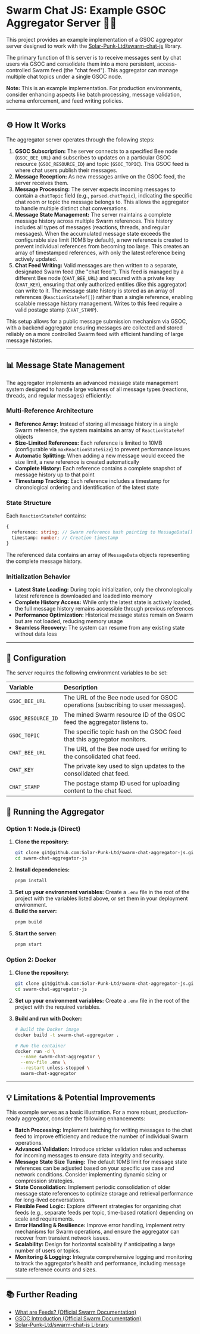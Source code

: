 # Swarm Chat JS: Example GSOC Aggregator Server 🐝💬

This project provides an example implementation of a GSOC aggregator server designed to work with the [Solar-Punk-Ltd/swarm-chat-js](https://github.com/Solar-Punk-Ltd/swarm-chat-js) library.

The primary function of this server is to receive messages sent by chat users via GSOC and consolidate them into a more persistent, access-controlled Swarm feed (the "chat feed"). This aggregator can manage multiple chat topics under a single GSOC node.

**Note:** This is an example implementation. For production environments, consider enhancing aspects like batch processing, message validation, schema enforcement, and feed writing policies.

---

## ⚙️ How It Works

The aggregator server operates through the following steps:

1.  **GSOC Subscription:** The server connects to a specified Bee node (`GSOC_BEE_URL`) and subscribes to updates on a particular GSOC resource (`GSOC_RESOURCE_ID`) and topic (`GSOC_TOPIC`). This GSOC feed is where chat users publish their messages.
2.  **Message Reception:** As new messages arrive on the GSOC feed, the server receives them.
3.  **Message Processing:** The server expects incoming messages to contain a `chatTopic` field (e.g., `parsed.chatTopic`), indicating the specific chat room or topic the message belongs to. This allows the aggregator to handle multiple distinct chat conversations.
4.  **Message State Management:** The server maintains a complete message history across multiple Swarm references. This history includes all types of messages (reactions, threads, and regular messages). When the accumulated message state exceeds the configurable size limit (10MB by default), a new reference is created to prevent individual references from becoming too large. This creates an array of timestamped references, with only the latest reference being actively updated.
5.  **Chat Feed Writing:** Valid messages are then written to a separate, designated Swarm feed (the "chat feed"). This feed is managed by a different Bee node (`CHAT_BEE_URL`) and secured with a private key (`CHAT_KEY`), ensuring that only authorized entities (like this aggregator) can write to it. The message state history is stored as an array of references (`ReactionStateRef[]`) rather than a single reference, enabling scalable message history management. Writes to this feed require a valid postage stamp (`CHAT_STAMP`).

This setup allows for a public message submission mechanism via GSOC, with a backend aggregator ensuring messages are collected and stored reliably on a more controlled Swarm feed with efficient handling of large message histories.

---

## 📊 Message State Management

The aggregator implements an advanced message state management system designed to handle large volumes of all message types (reactions, threads, and regular messages) efficiently:

### Multi-Reference Architecture

- **Reference Array:** Instead of storing all message history in a single Swarm reference, the system maintains an array of `ReactionStateRef` objects
- **Size-Limited References:** Each reference is limited to 10MB (configurable via `maxReactionStateSize`) to prevent performance issues
- **Automatic Splitting:** When adding a new message would exceed the size limit, a new reference is created automatically
- **Complete History:** Each reference contains a complete snapshot of message history up to that point
- **Timestamp Tracking:** Each reference includes a timestamp for chronological ordering and identification of the latest state

### State Structure

Each `ReactionStateRef` contains:

```typescript
{
  reference: string; // Swarm reference hash pointing to MessageData[]
  timestamp: number; // Creation timestamp
}
```

The referenced data contains an array of `MessageData` objects representing the complete message history.

### Initialization Behavior

- **Latest State Loading:** During topic initialization, only the chronologically latest reference is downloaded and loaded into memory
- **Complete History Access:** While only the latest state is actively loaded, the full message history remains accessible through previous references
- **Performance Optimization:** Historical message states remain on Swarm but are not loaded, reducing memory usage
- **Seamless Recovery:** The system can resume from any existing state without data loss

---

## 🔧 Configuration

The server requires the following environment variables to be set:

| Variable           | Description                                                                      |
| :----------------- | :------------------------------------------------------------------------------- |
| `GSOC_BEE_URL`     | The URL of the Bee node used for GSOC operations (subscribing to user messages). |
| `GSOC_RESOURCE_ID` | The mined Swarm resource ID of the GSOC feed the aggregator listens to.          |
| `GSOC_TOPIC`       | The specific topic hash on the GSOC feed that this aggregator monitors.          |
| `CHAT_BEE_URL`     | The URL of the Bee node used for writing to the consolidated chat feed.          |
| `CHAT_KEY`         | The private key used to sign updates to the consolidated chat feed.              |
| `CHAT_STAMP`       | The postage stamp ID used for uploading content to the chat feed.                |

## 🚀 Running the Aggregator

### Option 1: Node.js (Direct)

1.  **Clone the repository:**
    ```bash
    git clone git@github.com:Solar-Punk-Ltd/swarm-chat-aggregator-js.git
    cd swarm-chat-aggregator-js
    ```
2.  **Install dependencies:**
    ```bash
    pnpm install
    ```
3.  **Set up your environment variables:**
    Create a `.env` file in the root of the project with the variables listed above, or set them in your deployment environment.
4.  **Build the server:**
    ```bash
    pnpm build
    ```
5.  **Start the server:**
    ```bash
    pnpm start
    ```

### Option 2: Docker

1.  **Clone the repository:**

    ```bash
    git clone git@github.com:Solar-Punk-Ltd/swarm-chat-aggregator-js.git
    cd swarm-chat-aggregator-js
    ```

2.  **Set up your environment variables:**
    Create a `.env` file in the root of the project with the required variables.

3.  **Build and run with Docker:**

    ```bash
    # Build the Docker image
    docker build -t swarm-chat-aggregator .

    # Run the container
    docker run -d \
      --name swarm-chat-aggregator \
      --env-file .env \
      --restart unless-stopped \
      swarm-chat-aggregator
    ```

---

## 💡 Limitations & Potential Improvements

This example serves as a basic illustration. For a more robust, production-ready aggregator, consider the following enhancements:

- **Batch Processing:** Implement batching for writing messages to the chat feed to improve efficiency and reduce the number of individual Swarm operations.
- **Advanced Validation:** Introduce stricter validation rules and schemas for incoming messages to ensure data integrity and security.
- **Message State Size Tuning:** The default 10MB limit for message state references can be adjusted based on your specific use case and network conditions. Consider implementing dynamic sizing or compression strategies.
- **State Consolidation:** Implement periodic consolidation of older message state references to optimize storage and retrieval performance for long-lived conversations.
- **Flexible Feed Logic:** Explore different strategies for organizing chat feeds (e.g., separate feeds per topic, time-based rotation) depending on scale and requirements.
- **Error Handling & Resilience:** Improve error handling, implement retry mechanisms for Swarm operations, and ensure the aggregator can recover from transient network issues.
- **Scalability:** Design for horizontal scalability if anticipating a large number of users or topics.
- **Monitoring & Logging:** Integrate comprehensive logging and monitoring to track the aggregator's health and performance, including message state reference counts and sizes.

---

## 📚 Further Reading

- [What are Feeds? (Official Swarm Documentation)](https://docs.ethswarm.org/docs/develop/tools-and-features/feeds#what-are-feeds)
- [GSOC Introduction (Official Swarm Documentation)](https://docs.ethswarm.org/docs/develop/tools-and-features/gsoc/#introduction)
- [Solar-Punk-Ltd/swarm-chat-js Library](https://github.com/Solar-Punk-Ltd/swarm-chat-js)
